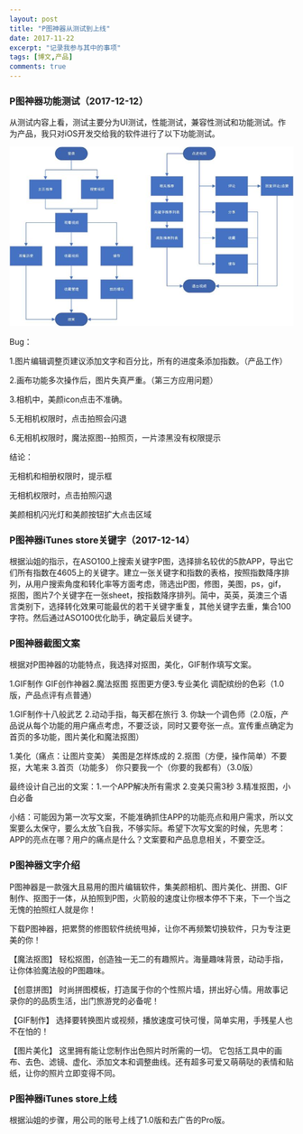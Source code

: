 ```yaml
---
layout: post
title: "P图神器从测试到上线"
date: 2017-11-22
excerpt: "记录我参与其中的事项"
tags: [博文,产品]
comments: true
---
```


### P图神器功能测试（2017-12-12）

从测试内容上看，测试主要分为UI测试，性能测试，兼容性测试和功能测试。作为产品，我只对iOS开发交给我的软件进行了以下功能测试。

![测试用例](../assets/img/post-img/experiencr-report/KaiYan/功能流程.jpg)

Bug：

1.图片编辑调整页建议添加文字和百分比，所有的进度条添加指数。（产品工作）

2.画布功能多次操作后，图片失真严重。（第三方应用问题）

3.相机中，美颜icon点击不准确。

5.无相机权限时，点击拍照会闪退

6.无相机权限时，魔法抠图--拍照页，一片漆黑没有权限提示

结论：

无相机和相册权限时，提示框

无相机权限时，点击拍照闪退

美颜相机闪光灯和美颜按钮扩大点击区域

### P图神器iTunes store关键字（2017-12-14）

根据汕姐的指示，在ASO100上搜索关键字P图，选择排名较优的5款APP，导出它们所有指数在4605上的关键字。建立一张关键字和指数的表格，按照指数降序排列，从用户搜索角度和转化率等方面考虑，筛选出P图，修图，美图，ps，gif，抠图，图片7个关键字在一张sheet，按指数降序排列。简中，英英，英澳三个语言类别下，选择转化效果可能最优的若干关键字重复，其他关键字去重，集合100字符。然后通过ASO100优化助手，确定最后关键字。

### P图神器截图文案

根据对P图神器的功能特点，我选择对抠图，美化，GIF制作填写文案。

1.GIF制作 GIF创作神器2.魔法抠图 抠图更方便3.专业美化 调配缤纷的色彩（1.0版，产品点评有点普通）

1.GIF制作十八般武艺 2.动动手指，每天都在旅行 3. 你缺一个调色师（2.0版，产品说从每个功能的用户痛点考虑，不要泛谈，同时又要夸张一点。宣传重点确定为首页的多功能，图片美化和魔法抠图）

1.美化（痛点：让图片变美） 美图是怎样炼成的 2.抠图（方便，操作简单）不要抠，大笔来 3.首页（功能多） 你只要我一个（你要的我都有）（3.0版）

最终设计自己出的文案：1.一个APP解决所有需求 2.变美只需3秒 3.精准抠图，小白必备

小结：可能因为第一次写文案，不能准确抓住APP的功能亮点和用户需求，所以文案要么太保守，要么太放飞自我，不够实际。希望下次写文案的时候，先思考：APP的亮点在哪？用户的痛点是什么？文案要和产品息息相关，不要空泛。

### P图神器文字介绍

P图神器是一款强大且易用的图片编辑软件，集美颜相机、图片美化、拼图、GIF制作、抠图于一体，从拍照到P图，火箭般的速度让你根本停不下来，下一个当之无愧的拍照红人就是你！

下载P图神器，把累赘的修图软件统统甩掉，让你不再频繁切换软件，只为专注更美的你！


【魔法抠图】
轻松抠图，创造独一无二的有趣照片。海量趣味背景，动动手指，让你体验魔法般的P图趣味。

【创意拼图】
时尚拼图模板，打造属于你的个性照片墙，拼出好心情。用故事记录你的的品质生活，出门旅游党的必备呢！

【GIF制作】
选择要转换图片或视频，播放速度可快可慢，简单实用，手残星人也不在怕的！

【图片美化】
这里拥有能让您制作出色照片时所需的一切。 它包括工具中的画布、去色、滤镜、虚化、添加文本和调整曲线。还有超多可爱又萌萌哒的表情和贴纸，让你的照片立即变得不同。

### P图神器iTunes store上线

根据汕姐的步骤，用公司的账号上线了1.0版和去广告的Pro版。
















